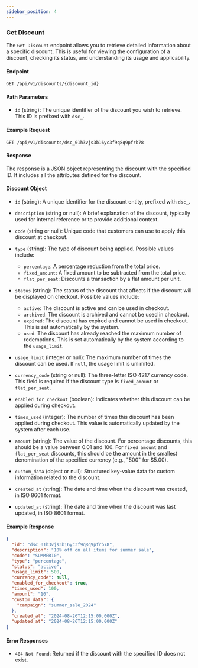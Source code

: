 ```yaml
---
sidebar_position: 4
---
```


### Get Discount

The `Get Discount` endpoint allows you to retrieve detailed information about a specific discount. This is useful for viewing the configuration of a discount, checking its status, and understanding its usage and applicability.

#### Endpoint

```http
GET /api/v1/discounts/{discount_id}
```

#### Path Parameters

- `id` (string): The unique identifier of the discount you wish to retrieve. This ID is prefixed with `dsc_`.

#### Example Request

```http
GET /api/v1/discounts/dsc_01h3vjs3b16yc3f9q8q9pfrb78
```

#### Response

The response is a JSON object representing the discount with the specified ID. It includes all the attributes defined for the discount.

#### Discount Object

- `id` (string): A unique identifier for the discount entity, prefixed with `dsc_`.
- `description` (string or null): A brief explanation of the discount, typically used for internal reference or to provide additional context.

- `code` (string or null): Unique code that customers can use to apply this discount at checkout.

- `type` (string): The type of discount being applied. Possible values include:

  - `percentage`: A percentage reduction from the total price.
  - `fixed_amount`: A fixed amount to be subtracted from the total price.
  - `flat_per_seat`: Discounts a transaction by a flat amount per unit.

- `status` (string): The status of the discount that affects if the discount will be displayed on checkout. Possible values include:

  - `active`: The discount is active and can be used in checkout.
  - `archived`: The discount is archived and cannot be used in checkout.
  - `expired`: The discount has expired and cannot be used in checkout. This is set automatically by the system.
  - `used`: The discount has already reached the maximum number of redemptions. This is set automatically by the system according to the `usage_limit`.

- `usage_limit` (integer or null): The maximum number of times the discount can be used. If `null`, the usage limit is unlimited.

- `currency_code` (string or null): The three-letter ISO 4217 currency code. This field is required if the discount type is `fixed_amount` or `flat_per_seat`.

- `enabled_for_checkout` (boolean): Indicates whether this discount can be applied during checkout.

- `times_used` (integer): The number of times this discount has been applied during checkout. This value is automatically updated by the system after each use.

- `amount` (string): The value of the discount. For percentage discounts, this should be a value between 0.01 and 100. For `fixed_amount` and `flat_per_seat` discounts, this should be the amount in the smallest denomination of the specified currency (e.g., "500" for $5.00).

- `custom_data` (object or null): Structured key-value data for custom information related to the discount.

- `created_at` (string): The date and time when the discount was created, in ISO 8601 format.

- `updated_at` (string): The date and time when the discount was last updated, in ISO 8601 format.

#### Example Response

```json
{
  "id": "dsc_01h3vjs3b16yc3f9q8q9pfrb78",
  "description": "10% off on all items for summer sale",
  "code": "SUMMER10",
  "type": "percentage",
  "status": "active",
  "usage_limit": 500,
  "currency_code": null,
  "enabled_for_checkout": true,
  "times_used": 100,
  "amount": "10",
  "custom_data": {
    "campaign": "summer_sale_2024"
  },
  "created_at": "2024-08-26T12:15:00.000Z",
  "updated_at": "2024-08-26T12:15:00.000Z"
}
```

#### Error Responses

- `404 Not Found`: Returned if the discount with the specified ID does not exist.
